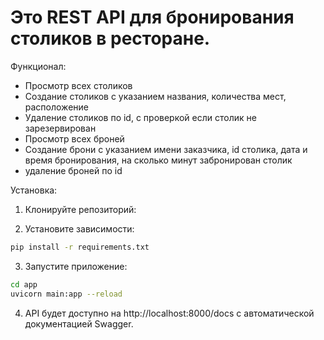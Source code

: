 # Это REST API для бронирования столиков в ресторане.

Функционал:

- Просмотр всех столиков
- Создание столиков с указанием названия, количества мест, расположение 
- Удаление столиков по id, с проверкой если столик не зарезервирован
- Просмотр всех броней
- Создание брони с указанием имени заказчика, id столика, дата и время бронирования, на сколько минут забронирован столик
- удаление броней по id

Установка:

1. Клонируйте репозиторий:


2. Установите зависимости:

```bash
pip install -r requirements.txt
```

3. Запустите приложение:

```bash
cd app
uvicorn main:app --reload
```

4. API будет доступно на http://localhost:8000/docs с автоматической документацией Swagger.

